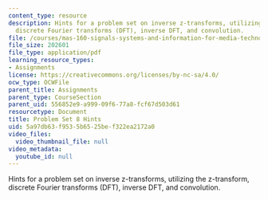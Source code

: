 ```yaml
---
content_type: resource
description: Hints for a problem set on inverse z-transforms, utilizing the z-transform,
  discrete Fourier transforms (DFT), inverse DFT, and convolution.
file: /courses/mas-160-signals-systems-and-information-for-media-technology-fall-2007/5a97db63f9535b6525bef322ea2172a0_ps8_hints.pdf
file_size: 202601
file_type: application/pdf
learning_resource_types:
- Assignments
license: https://creativecommons.org/licenses/by-nc-sa/4.0/
ocw_type: OCWFile
parent_title: Assignments
parent_type: CourseSection
parent_uid: 556852e9-a999-09f6-77a8-fcf67d503d61
resourcetype: Document
title: Problem Set 8 Hints
uid: 5a97db63-f953-5b65-25be-f322ea2172a0
video_files:
  video_thumbnail_file: null
video_metadata:
  youtube_id: null
---
```

Hints for a problem set on inverse z-transforms, utilizing the z-transform, discrete Fourier transforms (DFT), inverse DFT, and convolution.